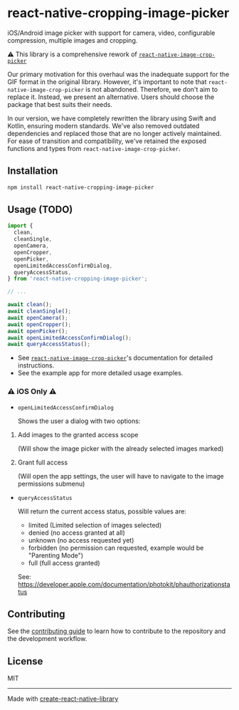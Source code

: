 # react-native-cropping-image-picker

iOS/Android image picker with support for camera, video, configurable compression, multiple images and cropping.

⚠️ This library is a comprehensive rework of [`react-native-image-crop-picker`](https://github.com/ivpusic/react-native-image-crop-picker)

Our primary motivation for this overhaul was the inadequate support for the GIF format in the original library. However, it's important to note that `react-native-image-crop-picker` is not abandoned. Therefore, we don't aim to replace it. Instead, we present an alternative. Users should choose the package that best suits their needs.

In our version, we have completely rewritten the library using Swift and Kotlin, ensuring modern standards. We've also removed outdated dependencies and replaced those that are no longer actively maintained. For ease of transition and compatibility, we've retained the exposed functions and types from `react-native-image-crop-picker`.

## Installation

```sh
npm install react-native-cropping-image-picker
```

## Usage (TODO)

```ts
import {
  clean,
  cleanSingle,
  openCamera,
  openCropper,
  openPicker,
  openLimitedAccessConfirmDialog,
  queryAccessStatus,
} from 'react-native-cropping-image-picker';

// ...

await clean();
await cleanSingle();
await openCamera();
await openCropper();
await openPicker();
await openLimitedAccessConfirmDialog();
await queryAccessStatus();
```

- See [`react-native-image-crop-picker`](https://github.com/ivpusic/react-native-image-crop-picker/blob/master/README.md)'s documentation for detailed instructions.
- See the example app for more detailed usage examples.

### ⚠️ iOS Only ⚠️

- `openLimitedAccessConfirmDialog`

  Shows the user a dialog with two options:

1. Add images to the granted access scope

   (Will show the image picker with the already selected images marked)

2. Grant full access

   (Will open the app settings, the user will have to navigate to the image permissions submenu)

- `queryAccessStatus`

  Will return the current access status, possible values are:

  - limited (Limited selection of images selected)
  - denied (no access granted at all)
  - unknown (no access requested yet)
  - forbidden (no permission can requested, example would be "Parenting Mode")
  - full (full access granted)

  See: https://developer.apple.com/documentation/photokit/phauthorizationstatus

## Contributing

See the [contributing guide](CONTRIBUTING.md) to learn how to contribute to the repository and the development workflow.

## License

MIT

---

Made with [create-react-native-library](https://github.com/callstack/react-native-builder-bob)
